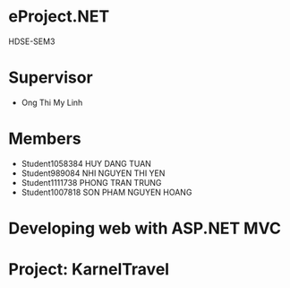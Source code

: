 # eProject.NET
HDSE-SEM3
# Supervisor
   - Ong Thi My Linh
# Members
   - Student1058384 HUY DANG TUAN
   - Student989084 NHI NGUYEN THI YEN
   - Student1111738 PHONG TRAN TRUNG
   - Student1007818 SON PHAM NGUYEN HOANG
# Developing web with ASP.NET MVC 
# Project: KarnelTravel

